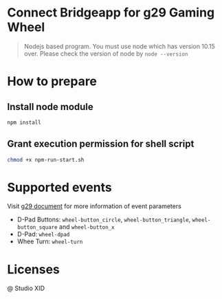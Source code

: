 # Connect Bridgeapp for g29 Gaming Wheel

> Nodejs based program. You must use node which has version 10.15 over. Please check the version of node by `node --version `

# How to prepare

## Install node module

```sh
npm install
```

## Grant execution permission for shell script

```sh
chmod +x npm-run-start.sh
```

# Supported events

Visit [g29 document](https://github.com/nightmode/logitech-g29/blob/HEAD/docs/api.md#events) for more information of event parameters

- D-Pad Buttons: `wheel-button_circle`, `wheel-button_triangle`, `wheel-button_square` and `wheel-button_x`
- D-Pad: `wheel-dpad`
- Whee Turn: `wheel-turn`

# Licenses

@ Studio XID